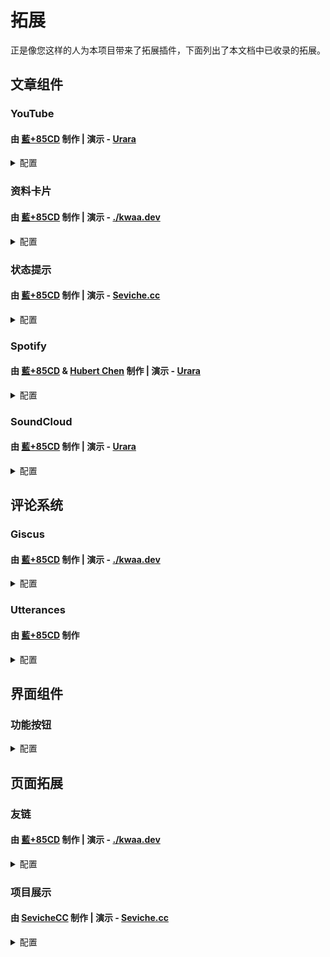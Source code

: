 # 拓展

正是像您这样的人为本项目带来了拓展插件，下面列出了本文档中已收录的拓展。

## 文章组件

### YouTube

#### 由 [藍+85CD](https://github.com/kwaa) 制作 | 演示 - [Urara](https://urara-demo.netlify.app/hello-world/elements#svelte-components)

<details>
  <summary>配置</summary>
  
  **✅ 此拓展已包含在 Urara 中，无需额外下载。**

  #### 在使用前需导入组件：

  ```md
  <script>
    import YouTube from '$lib/components/extra/youtube.svelte'
  </script>
  ```

  #### 使用方法：

  ```md
  <YouTube id="WysuxO4yR04"/>
  ```

  此拓展会在您的文章内展示 [https://www.youtube.com/watch?v=<u>**WysuxO4yR04**</u>](https://www.youtube.com/watch?v=WysuxO4yR04) 视频，您可以根据需要把 **WysuxO4yR04** 替换为其他的 YouTube 视频 ID。

  您还可以参考使用例源码：[**urara/+page.svelte.md at main · importantimport/urara**](https://github.com/importantimport/urara/blob/main/urara/hello-world/elements/+page.svelte.md?plain=1#L139)。

</details>

### 资料卡片

#### 由 [藍+85CD](https://github.com/kwaa) 制作 | 演示 - [./kwaa.dev](https://kwaa.dev/about#关于我)

<details>
  <summary>配置</summary>
  
  **⚠ 此拓展尚未包含在 Urara 中，您需要手动下载组件。**

  下载 [**profile.svelte**](https://github.com/importantimport/urara-docs/raw/master/public/extension/profile/profile.svelte) 文件，将其放入 `src/lib/components/extra/` 目录内。

  #### 在使用前需导入组件：

  ```md
  <script lang="ts">
    import Profile from '$lib/components/extra/profile.svelte'
  </script>
  ```

  #### 使用方法：

  ```md
  <Profile subname="这里是姓氏"/>
  ```

  此拓展会在您的文章内展示个人资料卡片，其中头像、姓名和简介会跟随您在 `site.ts` 的设定，您还可以通过 `avatar="<图片路径>"` 、 `name="姓名"` 和 ``bio={`简介`}`` 来手动指定它们：

  ```md
  <Profile name="姓名" avatar="/assets/maskable@512.png" subname="这里是姓氏" bio={`这里是简介。<br>这是第二行简介。`} />
  ```

  您还可以参考使用例源码：[**blog/+page.svelte.md at main · kwaa/blog**](https://github.com/kwaa/blog/blob/main/urara/about/+page.svelte.md?plain=1#L13)。

</details>

### 状态提示

#### 由 [藍+85CD](https://github.com/kwaa) 制作 | 演示 - [Seviche.cc](https://seviche.cc/2022-12-20-pleroma-mod/)

<details>
  <summary>配置</summary>
  
  **✅ 此拓展已包含在 Urara 中，无需额外下载。**

  #### 在使用前需导入组件：

  ```md
  <script>
    import Alert from '$lib/components/extra/alert.svelte'
  </script>
  ```

  #### 使用方法：

  ```md
  <Alert status="warning" description="警告信息" title="警告标题"/>
  ```

  您可以根据需要修改提示的状态，可用的选项有：`info`、`success`、`warning` 和 `error`。

  您还可以参考使用例源码：[**Urara-Blog/+page.svelte.md at main · Sevichecc/Urara-Blog**](https://github.com/Sevichecc/Urara-Blog/blob/main/urara/2022-12-20-pleroma-mod/+page.svelte.md?plain=1#L12)。

</details>

### Spotify

#### 由 [藍+85CD](https://github.com/kwaa) & [Hubert Chen](https://github.com/interstellar750) 制作 | 演示 - [Urara](https://urara-demo.netlify.app/hello-world/elements#svelte-components)

<details>
  <summary>配置</summary>
  
  **✅ 此拓展已包含在 Urara 中，无需额外下载。**

  #### 在使用前需导入组件：

  ```md
  <script lang="ts">
    import Spotify from '$lib/components/extra/spotify.svelte'
  </script>
  ```

  #### 使用方法：

  ```md
  <Spotify id="6pCXYUR3mBfXY8s0FYcZqQ"/>
  ```

  此拓展会在您的文章内展示 [https://open.spotify.com/<u>**track**</u>/<u>**6pCXYUR3mBfXY8s0FYcZqQ**</u>](https://open.spotify.com/track/6pCXYUR3mBfXY8s0FYcZqQ) 曲目，您可以根据需要把 **track** 替换为其他的播放清单类型，把 **6pCXYUR3mBfXY8s0FYcZqQ** 替换为其他的 Spotify 播放清单 ID。

  此拓展预设了默认的类型、颜色、大小和宽度风格，它们被默认定义为 `type="track"`、 `theme={true}`、 `compact={false}` 和 `width="100%"`，您也可以进行手动调整：

  ```md
  <Spotify type="track" id="6pCXYUR3mBfXY8s0FYcZqQ" theme={false} compact={true} width="95%"/>
  ```

  您还可以参考使用例源码：[**urara/+page.svelte.md at main · importantimport/urara**](https://github.com/importantimport/urara/blob/main/urara/hello-world/elements/+page.svelte.md?plain=1#L139)。

</details>

### SoundCloud

#### 由 [藍+85CD](https://github.com/kwaa) 制作 | 演示 - [Urara](https://urara-demo.netlify.app/hello-world/elements#svelte-components)

<details>
  <summary>配置</summary>
  
  **✅ 此拓展已包含在 Urara 中，无需额外下载。**

  #### 在使用前需导入组件：

  ```md
  <script lang="ts">
    import SoundCloud from '$lib/components/extra/soundcloud.svelte'
  </script>
  ```

  #### 使用方法：

  ```md
  <SoundCloud type="playlist" id="1259265289" />
  ```

  此拓展会在您的文章内展示 [**sweety glitch Remix Contest Winners**](https://soundcloud.com/hatsunemikuofficial/sets/sweety-glitch-remix-contest) 播放列表，由于 SoundCloud 不会在地址栏展示播放清单 ID，您需要手动点击分享，再选择嵌入，嵌入代码中会包含播放列表 ID。
  
  以下是部分经过格式化的 SoundCloud 嵌入代码，您可以在高亮行看到一串数字，那就是 ID：

  ```md {10}
  <iframe 
    width="100%" 
    height="450" 
    scrolling="no" 
    frameborder="no" 
    allow="autoplay" 
    src="
      https://w.soundcloud.com/player/?url=
      https%3A//api.soundcloud.com/playlists/
      1259265289
      &color=%2322ecf1&auto_play=false&hide_related=false&show_comments=true&show_user=true&show_reposts=false&show_teaser=true">
  </iframe>
  ```

  此拓展预设了默认的类型、封面样式、颜色、自动播放和宽度风格，它们被默认定义为 `type="track"`、 `visual={true}`、 `color='#ff5500'`、 `autoplay={false}` 和 `width="100%"`，您也可以进行手动调整：

  ```md
  <SoundCloud type="playlist" id="1259265289" visual={false} color="5b99ba" autoplay={true} width="95%"/>
  ```

  您还可以参考使用例源码：[**urara/+page.svelte.md at main · importantimport/urara**](https://github.com/importantimport/urara/blob/main/urara/hello-world/elements/+page.svelte.md?plain=1#L139)。

</details>

## 评论系统

### Giscus

#### 由 [藍+85CD](https://github.com/kwaa) 制作 | 演示 - [./kwaa.dev](https://kwaa.dev/intro-urara#post-comment)

<details>
  <summary>配置</summary>
  
  **✅ 此拓展已包含在 Urara 中，无需额外下载。**

  #### 使用方法：

  访问 [Giscus](https://giscus.app/zh-CN) 页面进行配置，按照步骤配置后，您会获得以下内容：

  ```ts
  <script src="https://giscus.app/client.js"
        data-repo="[在此输入仓库]"
        data-repo-id="[在此输入仓库 ID]"
        data-category="[在此输入分类名]"
        data-category-id="[在此输入分类 ID]"
        data-mapping="pathname"
        data-strict="0"
        data-reactions-enabled="1"
        data-emit-metadata="0"
        data-input-position="top"
        data-theme="preferred_color_scheme"
        data-lang="zh-CN"
        crossorigin="anonymous"
        async>
  </script>
  ```

  接下来，您需要根据需求修改 `src/config/post.ts` 文件：

  ```ts
  import type { PostConfig } from '$lib/types/post'

  export const post: PostConfig = {
    comment: {
      use: ['Giscus', '其他评论系统'],
      style: 'boxed', // 评论系统栏样式：none / bordered / lifted / boxed
      giscus: {
        repo: '[在此输入仓库]',
        repoID: '[在此输入仓库 ID]',
        category: '[在此输入分类名]',
        categoryID: '[在此输入分类 ID]',
        reactionsEnabled: true, // 表情回应：true / false
        inputPosition: 'top' // 评论框位置：top / bottom
        lang: 'zh-CN', // 语言
        theme: 'preferred_color_scheme' // 主题
      }
    }
  }
  ```

  ⚠ 此拓展为 Giscus 默认启用了 `pathname` 映射方式与 `lazyload` 加载选项。

  配置完成后，Giscus 既可使用，将显示在文章末尾后。

  您还可以参考使用例源码：[**blog/post.ts at main · kwaa/blog**](https://github.com/kwaa/blog/blob/main/src/lib/config/post.ts#L17)。

</details>

### Utterances

#### 由 [藍+85CD](https://github.com/kwaa) 制作

<details>
  <summary>配置</summary>
  
  **✅ 此拓展已包含在 Urara 中，无需额外下载。**

  #### 使用方法：

  访问 [Utterances](https://utteranc.es/) 页面进行配置，按照步骤配置后，您会获得以下内容：

  ```ts
  <script src="https://utteranc.es/client.js"
        repo="[在此输入仓库]"
        issue-term="pathname"
        theme="preferred-color-scheme"
        crossorigin="anonymous"
        async>
  </script>
  ```

  接下来，您需要根据需求修改 `src/config/post.ts` 文件：

  ```ts
  import type { PostConfig } from '$lib/types/post'

  export const post: PostConfig = {
    comment: {
      use: ['Utterances', '其他评论系统'],
      style: 'boxed', // 评论系统栏样式：none / bordered / lifted / boxed
      utterances: {
        repo: '[在此输入仓库]',
        lable: '', // 标签
        theme: 'preferred-color-scheme', // 主题
      }
    }
  }
  ```

  ⚠ 此拓展为 Utterances 默认启用了 `pathname` 映射方式。

  配置完成后，Utterances 既可使用，将显示在文章末尾后。

</details>

## 界面组件

### 功能按钮

<details>
  <summary>配置</summary>
  
  **⚠ 这些拓展尚未包含在 Urara 中，您需要手动下载组件。**

  #### 在使用前需下载组件：

  - **回复：[reply.svelte](https://github.com/importantimport/urara-docs/raw/master/public/extension/actions/reply.svelte) - <small>由 [藍+85CD](https://github.com/kwaa) 制作 | 演示 - [./kwaa.dev](https://kwaa.dev/intro-urara)</small>**

  - **分享：[share.svelte](https://github.com/importantimport/urara-docs/raw/master/public/extension/actions/share.svelte) - <small>由 [藍+85CD](https://github.com/kwaa) 制作 | 演示 - [./kwaa.dev](https://kwaa.dev/intro-urara)</small>**
  
  - **翻译：[translate.svelte](https://github.com/importantimport/urara-docs/raw/master/public/extension/actions/translate.svelte) - <small>由 [藍+85CD](https://github.com/kwaa) 制作 | 演示 - [./kwaa.dev](https://kwaa.dev/intro-urara)</small>**


  在上方下载需要的功能按钮后，在 `src/lib/components/` 目录下新建一个名为 `actions` 的文件夹，放入其中。

  #### 使用方法：

  当您完成以上设定后，功能按钮已可用，需要注意：**此拓展仅在文章页面宽度足够时才会显示**。

  您还可以参考使用例源码：[**blog/src/lib/components/actions at main · kwaa/blog**](https://github.com/kwaa/blog/tree/main/src/lib/components/actions)。

</details>

## 页面拓展

### 友链

#### 由 [藍+85CD](https://github.com/kwaa) 制作 | 演示 - [./kwaa.dev](https://kwaa.dev/friends)

<details>
  <summary>配置</summary>
  
  **⚠ 此拓展尚未包含在 Urara 中，您需要手动下载组件。**

  1. 下载 [**friend.svelte**](https://github.com/importantimport/urara-docs/raw/master/public/extension/friend/friend.svelte) 文件，放入 `src/lib/components/extra/` 目录。

  2. 下载 [**+page.svelte**](https://github.com/importantimport/urara-docs/raw/master/public/extension/friend/%2Bpage.svelte) 文件，在 `src/routes/` 目录下新建一个名为 `friends` 的文件夹，放入其中。

  3. 下载 [**friends.ts**](https://github.com/importantimport/urara-docs/raw/master/public/extension/friend/friends.ts) 文件，放入 `src/lib/config/` 目录。

  4. 安装 `svelte-bricks` 依賴：

  ```bash
  pnpm add -D svelte-bricks
  ```

  #### 使用方法：

  `friends.ts` 中提供了默认样式，可以自行替换：
  
  ```ts
  export const friends: Friend[] = [
    {
      id: 'id', // HTML ID
      rel: 'friend', // 联系人类型：contact / acquaintance / friend
      name: 'Name', // 朋友昵称
      title: 'Title', // 标题
      avatar: '/favicon.png', // 朋友图片
      link: 'https://urara-demo.netlify.app/', // 链接
      descr: 'A Descriptions.', // 朋友描述
    }
  ]
  ```

  您还可以参考使用例源码：[**blog/friends.ts at main · kwaa/blog**](https://github.com/kwaa/blog/blob/main/src/lib/config/friends.ts#L29)。

</details>

### 项目展示

#### 由 [SevicheCC](https://github.com/sevichecc) 制作 | 演示 - [Seviche.cc](https://seviche.cc/projects)

<details>
  <summary>配置</summary>
  
  **⚠ 此拓展尚未包含在 Urara 中，您需要手动下载组件。**

  1. 下载 [**projects.svelte**](https://github.com/importantimport/urara-docs/raw/master/public/extension/project/projects.svelte) 文件，放入 `src/lib/components/extra/` 目录。

  2. 下载 [**+page.svelte**](https://github.com/importantimport/urara-docs/raw/master/public/extension/project/%2Bpage.svelte) 文件，在 `src/routes/` 目录下新建一个名为 `projects` 的文件夹，放入其中。

  3. 下载 [**projects.ts**](https://github.com/importantimport/urara-docs/raw/master/public/extension/project/projects.ts) 文件，放入 `src/lib/config/` 目录。

  #### 使用方法：

  `projects.ts` 中提供了默认样式，可以自行替换：
  
  ```ts
  export type Project = {
    id: string
    name: string
    tags?: string[]
    feature?: string
    description?: string
    img: string
    link?: string
  }

  export const projects: Project[] = [
    {
      id: 'urara', // HTML ID
      name: 'Urara', // 项目名
      tags: ['Svelte', 'TypeScript'], // 标签
      description: // 描述
        "🌸 Sweet, Powerful, IndieWeb-Compatible SvelteKit Blog Starter. [δ](Delta)",
      feature: 'Svelte', // 特点
      img: 'https://github.com/importantimport/urara/raw/main/urara/hello-world/urara.webp',
      link: 'https://github.com/importantimport/urara'
    }
  ]
  ```

  您还可以参考使用例源码：[**Urara-Blog/projects.ts at main · Sevichecc/Urara-Blog**](https://github.com/Sevichecc/Urara-Blog/blob/main/src/lib/config/projects.ts#L11)。

</details>